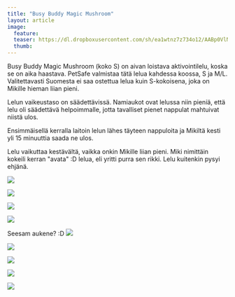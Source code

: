 ```yaml
---
title: "Busy Buddy Magic Mushroom"
layout: article
image:
  feature:
  teaser: https://dl.dropboxusercontent.com/sh/ea1wtnz7z734o12/AABp0VlNwlbuEi4pXuDFFOwta/aktivointilelut/muut/DS17437_-245px.jpg
  thumb:
---
```


Busy Buddy Magic Mushroom (koko S) on aivan loistava aktivointilelu, koska se on aika haastava. PetSafe valmistaa tätä lelua kahdessa koossa, S ja M/L. Valitettavasti Suomesta ei saa ostettua lelua kuin S-kokoisena, joka on Mikille hieman liian pieni.

Lelun vaikeustaso on säädettävissä. Namiaukot ovat lelussa niin pieniä, että lelu oli säädettävä helpoimmalle, jotta tavalliset pienet nappulat mahtuivat niistä ulos.

Ensimmäisellä kerralla laitoin lelun lähes täyteen nappuloita ja Mikiltä kesti yli 15 minuuttia saada ne ulos.

Lelu vaikuttaa kestävältä, vaikka onkin Mikille liian pieni. Miki nimittäin kokeili kerran "avata" :D lelua, eli yritti purra sen rikki. Lelu kuitenkin pysyi ehjänä.

[![](https://dl.dropboxusercontent.com/sh/ea1wtnz7z734o12/AABmejLasOkfbhYUY2tHlFdLa/aktivointilelut/muut/DS16936-800px.jpg)](https://dl.dropboxusercontent.com/sh/ea1wtnz7z734o12/AAANZfL2eQxgQhnWVIWm5Mnba/aktivointilelut/muut/DS16936.jpg)

[![](https://dl.dropboxusercontent.com/sh/ea1wtnz7z734o12/AACVCFg7sIBzFVeqFJrwxe8xa/aktivointilelut/muut/DS17017-800px.jpg)](https://dl.dropboxusercontent.com/sh/ea1wtnz7z734o12/AADc5-n8-Ra0ydnSDre2as9Ma/aktivointilelut/muut/DS17017.jpg)

[![](https://dl.dropboxusercontent.com/sh/ea1wtnz7z734o12/AACwotU9dSQOl5Bm6UaVfrN4a/aktivointilelut/muut/DS16993-800px.jpg)](https://dl.dropboxusercontent.com/sh/ea1wtnz7z734o12/AABfFfNiDtEVcd-XfAHZJ5bja/aktivointilelut/muut/DS16993.jpg)

[![](https://dl.dropboxusercontent.com/sh/ea1wtnz7z734o12/AACrU6PCIALKQrNeXl6jkBnea/aktivointilelut/muut/DS17227-800px.jpg)](https://dl.dropboxusercontent.com/sh/ea1wtnz7z734o12/AAB50VJXHI3eEb7V4rdTjaija/aktivointilelut/muut/DS17227.jpg)

Seesam aukene? :D
[![](https://dl.dropboxusercontent.com/sh/ea1wtnz7z734o12/AABjgYNFcrJoxmnJwbK-lo2pa/aktivointilelut/muut/DS17266-800px.jpg)](https://dl.dropboxusercontent.com/sh/ea1wtnz7z734o12/AABAstzidah4auW4V1TH9H-Ea/aktivointilelut/muut/DS17266.jpg)

[![](https://dl.dropboxusercontent.com/sh/ea1wtnz7z734o12/AACh2CpRTuPT0Id_tL5b8cfia/aktivointilelut/muut/DS17276-800px.jpg)](https://dl.dropboxusercontent.com/sh/ea1wtnz7z734o12/AADATZcVxz1hMTGaNbBh8cZja/aktivointilelut/muut/DS17276.jpg)

[![](https://dl.dropboxusercontent.com/sh/ea1wtnz7z734o12/AACbVwhNBKx0eYNH78t48Tgta/aktivointilelut/muut/DS17299-800px.jpg)](https://dl.dropboxusercontent.com/sh/ea1wtnz7z734o12/AADak7MJwMJk7MnNafG0UMOga/aktivointilelut/muut/DS17299.jpg)

[![](https://dl.dropboxusercontent.com/sh/ea1wtnz7z734o12/AAA7eqthLyVD6ZMsc52WjfpRa/aktivointilelut/muut/DS17329-800px.jpg)](https://dl.dropboxusercontent.com/sh/ea1wtnz7z734o12/AAA6MGiVMIymbFvH28nO8ZeJa/aktivointilelut/muut/DS17329.jpg)

[![](https://dl.dropboxusercontent.com/sh/ea1wtnz7z734o12/AABQNgD-YQJ6dwQbr-8X--wFa/aktivointilelut/muut/DS17437-800px.jpg)](https://dl.dropboxusercontent.com/sh/ea1wtnz7z734o12/AAALBMV7UYs16uLP3CVGpK9Ya/aktivointilelut/muut/DS17437.jpg)
